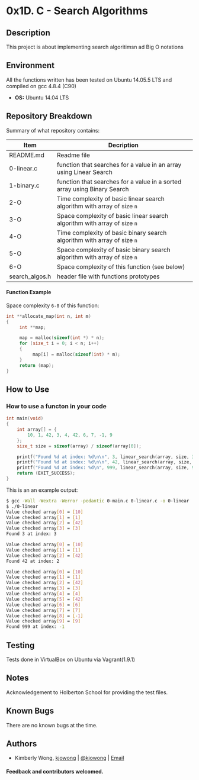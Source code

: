 # 0x1D. C - Search Algorithms

## Description

This project is about implementing search algoritimsn ad Big O notations

## Environment
All the functions written has been tested on Ubuntu 14.05.5 LTS and compiled on gcc 4.8.4 (C90)

* __OS:__ Ubuntu 14.04 LTS

## Repository Breakdown
Summary of what repository contains:

|   **Item**    |  **Decription**                       |
|---------------|---------------------------------------|
| README.md   | Readme file           |
| 0-linear.c      | function that searches for a value in an array using Linear Search         |
| 1-binary.c     | function that searches for a value in a sorted array using Binary Search            |
| 2-O | Time complexity of basic linear search algorithm with array of size `n`|
| 3-O     | Space complexity of basic linear search algorithm with array of size `n` |
| 4-O | Time complexity of basic binary search algorithm with array of size `n`|
| 5-O     | Space complexity of basic binary search algorithm with array of size `n` |
| 6-O     | Space complexity of this function (see below) |
| search_algos.h     | header file with functions prototypes |

#### Function Example
Space complexity `6-0` of this function:
```C
int **allocate_map(int n, int m)
{
     int **map;

     map = malloc(sizeof(int *) * n);
     for (size_t i = 0; i < n; i++)
     {
          map[i] = malloc(sizeof(int) * m);
     }
     return (map);
}
```

## How to Use
### How to use a functon in your code

```C
int main(void)
{
    int array[] = {
        10, 1, 42, 3, 4, 42, 6, 7, -1, 9
    };
    size_t size = sizeof(array) / sizeof(array[0]);

    printf("Found %d at index: %d\n\n", 3, linear_search(array, size, 3));
    printf("Found %d at index: %d\n\n", 42, linear_search(array, size, 42));
    printf("Found %d at index: %d\n", 999, linear_search(array, size, 999));
    return (EXIT_SUCCESS);
}
```
This is an an example output:
```bash
$ gcc -Wall -Wextra -Werror -pedantic 0-main.c 0-linear.c -o 0-linear
$ ./0-linear
Value checked array[0] = [10]
Value checked array[1] = [1]
Value checked array[2] = [42]
Value checked array[3] = [3]
Found 3 at index: 3

Value checked array[0] = [10]
Value checked array[1] = [1]
Value checked array[2] = [42]
Found 42 at index: 2

Value checked array[0] = [10]
Value checked array[1] = [1]
Value checked array[2] = [42]
Value checked array[3] = [3]
Value checked array[4] = [4]
Value checked array[5] = [42]
Value checked array[6] = [6]
Value checked array[7] = [7]
Value checked array[8] = [-1]
Value checked array[9] = [9]
Found 999 at index: -1
```

## Testing
Tests done in VirtualBox on Ubuntu via Vagrant(1.9.1)

## Notes
Acknowledgement to Holberton School for providing the test files.

## Known Bugs
There are no known bugs at the time.

## Authors

* Kimberly Wong, [kjowong](https://github.com/kjowong) | [@kjowong](https://twitter.com/kjowong) | [Email](kjowong@gmail.com)


#### Feedback and contributors welcomed.

